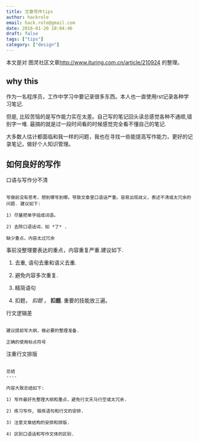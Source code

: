 ```yaml
---
title: 文章写作tips
author: hackrole
email: hack.role@gmail.com
date: 2016-01-20 10:04:46
draft: false
tags: ["tips"]
category: ["design"]
---
```




本文是对 图灵社区文章<http://www.ituring.com.cn/article/210924> 的整理。

why this
--------

作为一名程序员，工作中学习中要记录很多东西。本人也一直使用rst记录各种学习笔记.

但是, 比较苦恼的是写作能力实在太差。自己写的笔记回头读总感觉各种不通顺,错别字一堆.
最搞的就是过一段时间看的时候感觉完全看不懂自己的笔记.

大多数人估计都面临和我一样的问题，我也在寻找一些能提高写作能力，更好的记录笔记，做好个人知识管理。

如何良好的写作
--------------

口语与写作分不清
~~~~~~~~~~~~~~~~

写做前没有思考，想到哪写到哪。导致文章里口语话严重。容易出现歧义，表述不清或太冗余的问题. 建议如下:

1) 尽量把单字组成词语。

2) 去除口语话词，如 *了* .

缺少重点，内容太过冗余
~~~~~~~~~~~~~~~~~~~~~~

事前没整理要表达的重点，内容重复严重.建议如下.

1) 去重, 语句去重和语义去重.

2) 避免内容多次重复.

3) 精简语句

4) 扣题， *扣题* ， **扣题**. 重要的技能放三遍。

行文逻辑差
~~~~~~~~~~

建议提前写大纲，做必要的整理准备.

正确的使用标点符号
~~~~~~~~~~~~~~~~~~

注重行文排版
~~~~~~~~~~~~

总结
----

内容大致总结如下:

1) 写作最好先整理大纲和重点，避免行文天马行空或太冗余.

2) 练习写作, 锻炼语句和行文的安排.

3) 注意文章结构的安排和排版.

4) 区别口语话和写作文体的区别.
